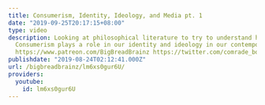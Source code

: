 ```yaml
---
title: Consumerism, Identity, Ideology, and Media pt. 1
date: "2019-09-25T20:17:15+08:00"
type: video
description: Looking at philosophical literature to try to understand how Media and
  Consumerism plays a role in our identity and ideology in our contemporary society.
  https://www.patreon.com/BigBreadBrainz https://twitter.com/comrade_boy
publishdate: "2019-08-24T02:12:41.000Z"
url: /bigbreadbrainz/lm6xs0gur6U/
providers:
  youtube:
    id: lm6xs0gur6U
---
```

